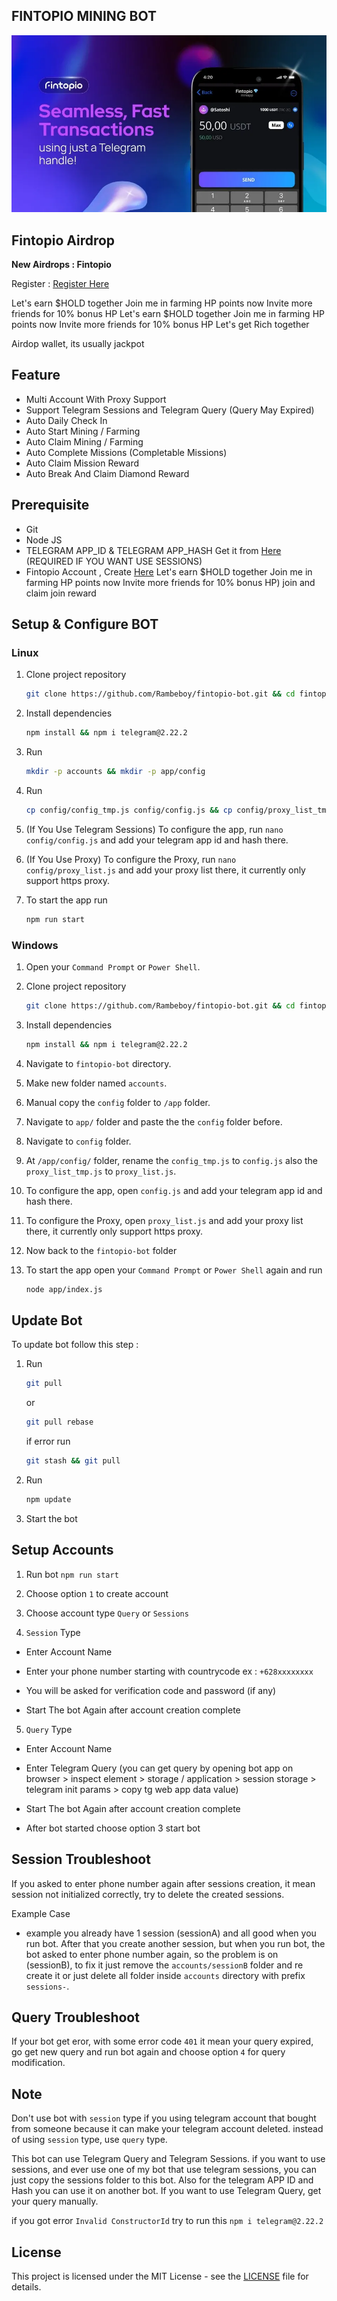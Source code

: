 ## FINTOPIO MINING BOT

![fintopio](assets/img1.jpg)

## Fintopio Airdrop

**New Airdrops : Fintopio**

Register : [Register Here](https://fintop.io/2uLXyDu5Hi)

Let's earn $HOLD together 
Join me in farming HP points now 
Invite more friends for 10% bonus HP 
Let's earn $HOLD together 
Join me in farming HP points now 
Invite more friends for 10% bonus HP 
Let's get Rich together

Airdop wallet, its usually jackpot

## Feature

- Multi Account With Proxy Support
- Support Telegram Sessions and Telegram Query (Query May Expired)
- Auto Daily Check In
- Auto Start Mining / Farming
- Auto Claim Mining / Farming
- Auto Complete Missions (Completable Missions)
- Auto Claim Mission Reward
- Auto Break And Claim Diamond Reward

## Prerequisite

- Git
- Node JS
- TELEGRAM APP_ID & TELEGRAM APP_HASH Get it from [Here](https://my.telegram.org/auth?to=apps) (REQUIRED IF YOU WANT USE SESSIONS)
- Fintopio Account , Create [Here](https://fintop.io/2uLXyDu5Hi)
Let's earn $HOLD together 
Join me in farming HP points now 
Invite more friends for 10% bonus HP) join and claim join reward

## Setup & Configure BOT

### Linux

1. Clone project repository
  
   ```bash
   git clone https://github.com/Rambeboy/fintopio-bot.git && cd fintopio-bot
   ```

2. Install dependencies
   ```bash
   npm install && npm i telegram@2.22.2
   ```

3. Run
   ```bash
   mkdir -p accounts && mkdir -p app/config
   ```

4. Run
   ```bash
   cp config/config_tmp.js config/config.js && cp config/proxy_list_tmp config/proxy_list.js
   ```

5. (If You Use Telegram Sessions) To configure the app, run `nano config/config.js` and add your telegram app id and hash there.

6. (If You Use Proxy) To configure the Proxy, run `nano config/proxy_list.js` and add your proxy list there, it currently only support https proxy.
 
8. To start the app run
   ```bash
   npm run start
   ```
   
### Windows

1. Open your `Command Prompt` or `Power Shell`.

2. Clone project repository
   ```bash
   git clone https://github.com/Rambeboy/fintopio-bot.git && cd fintopio-bot
   ```

4. Install dependencies
   ```bash
   npm install && npm i telegram@2.22.2
   ```

5. Navigate to `fintopio-bot` directory. 

6. Make new folder named `accounts`.

7. Manual copy the `config` folder to `/app` folder. 

8. Navigate to `app/` folder and paste the the `config` folder before.

9. Navigate to `config` folder.

10. At `/app/config/` folder, rename the `config_tmp.js` to `config.js` also the `proxy_list_tmp.js` to `proxy_list.js`.

11. To configure the app, open `config.js` and add your telegram app id and hash there.

12. To configure the Proxy, open `proxy_list.js` and add your proxy list there, it currently only support https proxy.

13. Now back to the `fintopio-bot` folder

14. To start the app open your `Command Prompt` or `Power Shell` again and run
    ```bash
    node app/index.js
    ```

## Update Bot

To update bot follow this step :

1. Run
   ```bash
   git pull
   ```
   or
   ```bash
   git pull rebase
   ```
   if error run
   ```bash
   git stash && git pull
   ```

2. Run
   ```bash
   npm update
   ```

3. Start the bot

## Setup Accounts

1. Run bot `npm run start`

2. Choose option `1` to create account

3. Choose account type `Query` or `Sessions`

4. `Session` Type

- Enter Account Name

- Enter your phone number starting with countrycode ex : `+628xxxxxxxx`

- You will be asked for verification code and password (if any)

- Start The bot Again after account creation complete

5. `Query` Type

- Enter Account Name

- Enter Telegram Query (you can get query by opening bot app on browser > inspect element > storage / application > session storage > telegram init params > copy tg web app data value)

- Start The bot Again after account creation complete

- After bot started choose option 3 start bot
   

## Session Troubleshoot

If you asked to enter phone number again after sessions creation, it mean session not initialized correctly, try to delete the created sessions. 

Example Case
- example you already have 1 session (sessionA) and all good when you run bot. After that you create another session, but when you run bot, the bot asked to enter phone number again, so the problem is on (sessionB), to fix it just remove the `accounts/sessionB` folder and re create it or just delete all folder inside `accounts` directory with prefix `sessions-`.

## Query Troubleshoot

If your bot get eror, with some error code `401` it mean your query expired, go get new query and run bot again and choose option `4` for query modification. 

## Note

Don't use bot with `session` type if you using telegram account that bought from someone because it can make your telegram account deleted. instead of using `session` type, use `query` type.

This bot can use Telegram Query and Telegram Sessions. if you want to use sessions, and ever use one of my bot that use telegram sessions, you can just copy the sessions folder to this bot. Also for the telegram APP ID and Hash you can use it on another bot. If you want to use Telegram Query, get your query manually.

if you got error `Invalid ConstructorId` try to run this ```npm i telegram@2.22.2```

## License

This project is licensed under the MIT License - see the [LICENSE](LICENSE) file for details.
